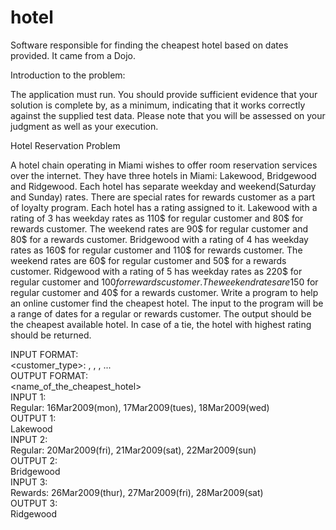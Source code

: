 # hotel
Software responsible for finding the cheapest hotel based on dates provided. It came from a Dojo.

Introduction to the problem:
 
The application must run. You should provide sufficient evidence that your solution is complete by, as a minimum, indicating that it works correctly against the supplied test data. Please note that you will be assessed on your judgment as well as your execution.
 
Hotel Reservation Problem
 
A hotel chain operating in Miami wishes to offer room reservation services over the internet. 
They have three hotels in Miami: Lakewood, Bridgewood and Ridgewood. Each hotel has 
separate weekday and weekend(Saturday and Sunday) rates. There are special rates for 
rewards customer as a part of loyalty program. Each hotel has a rating assigned to it.
 Lakewood with a rating of 3 has weekday rates as 110$ for regular customer and 80$ for rewards customer. The weekend rates are 90$ for regular customer and 80$ for a rewards customer.
Bridgewood with a rating of 4 has weekday rates as 160$ for regular customer and 110$ for rewards customer. The weekend rates are 60$ for regular customer and 50$ for a rewards customer.
Ridgewood with a rating of 5 has weekday rates as 220$ for regular customer and 100$for rewards customer. The weekend rates are 150$ for regular customer and 40$ for a rewards customer.
Write a program to help an online customer find the cheapest hotel.
The input to the program will be a range of dates for a regular or rewards customer. The output should be the cheapest available hotel. In case of a tie, the hotel with highest rating should be returned.
 
INPUT FORMAT: <br>
<customer_type>: <date1>, <date2>, <date3>, ... <br>
OUTPUT FORMAT: <br>
<name_of_the_cheapest_hotel> <br>
INPUT 1: <br>
Regular: 16Mar2009(mon), 17Mar2009(tues), 18Mar2009(wed) <br>
OUTPUT 1: <br>
Lakewood <br>
INPUT 2: <br>
Regular: 20Mar2009(fri), 21Mar2009(sat), 22Mar2009(sun) <br>
OUTPUT 2: <br>
Bridgewood <br>
INPUT 3: <br>
Rewards: 26Mar2009(thur), 27Mar2009(fri), 28Mar2009(sat) <br>
OUTPUT 3: <br>
Ridgewood <br>
